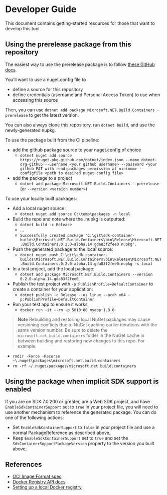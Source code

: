 # Developer Guide

This document contains getting-started resources for those that want to develop this tool.

## Using the prerelease package from this repository

The easiest way to use the prerelease package is to follow [these GitHub docs](https://docs.github.com/packages/working-with-a-github-packages-registry/working-with-the-nuget-registry).

You'll want to use a nuget.config file to

* define a source for this repository
* define credentials (username and Personal Access Token) to use when accessing this source

Then, you can use `dotnet add package Microsoft.NET.Build.Containers -prerelease` to get the latest version.

You can also always clone this repository, run `dotnet build`, and use the newly-generated nupkg.

To use the package built from the CI pipeline:

* add the github package source to your nuget.config of choice
  * `dotnet nuget add source https://nuget.pkg.github.com/dotnet/index.json --name dotnet-org-github --username <your github username> --password <your github PAT with read:packages permission at minimum> --configfile <path to desired nuget config file>`
* add the package to a project
  * `dotnet add package Microsoft.NET.Build.Containers --prerelease` (or `--version <version number>`)

To use your locally built packages:

* Add a local nuget source:
  * `dotnet nuget add source C:\temp\packages -n local`
* Build the repo and note where the .nupkg is outputted:
  * `dotnet build -c Release`
  * ...
  * `Successfully created package 'C:\git\sdk-container-builds\Microsoft.NET.Build.Containers\bin\Release\Microsoft.NET.Build.Containers.0.2.0-alpha.14.gda83f2fee0.nupkg'.`
* Push the generated package to the local source:
  * `dotnet nuget push C:\git\sdk-container-builds\Microsoft.NET.Build.Containers\bin\Release\Microsoft.NET.Build.Containers.0.2.0-alpha.14.gda83f2fee0.nupkg -s local`
* In a test project, add the local package:
  * `dotnet add package Microsoft.NET.Build.Containers --version 0.2.0-alpha.14.gda83f2fee0`
* Publish the test project with `-p:PublishProfile=DefaultContainer` to create a container for your application:
  * `dotnet publish -c Release --os linux --arch x64 -p:PublishProfile=DefaultContainer`
* Run your test app to ensure it works
  * `docker run -it --rm -p 5010:80 myapp:1.0.0`

> **Note**
> Rebuilding and restoring local NuGet packages may cause versioning conflicts due to NuGet caching earlier iterations with the same version number. Be sure to delete the `microsoft.net.build.containers` folder in the NuGet cache in between building and restoring new changes to this repo. For example:
  * `rmdir -Force -Recurse ~\.nuget\packages\microsoft.net.build.containers`
  * `rm -rf ~/.nuget/packages/microsoft.net.build.containers`

## Using the package when implicit SDK support is enabled

If you are on SDK 7.0.200 or greater, are a Web SDK project, and have `EnableSdkContainerSupport` set to `true` in your project file, you will need to use another mechanism to reference the generated package. You can do one of the following actions:

* Set `EnableSdkContainerSupport` to `false` in your project file and use a normal PackageReference as described above,
* Keep `EnableSdkContainerSupport` set to `true` and set the `SdkContainerSupportPackageVersion` property to the version you built above,

## References

* [OCI Image Format spec](https://github.com/opencontainers/image-spec/blob/main/spec.md)
* [Docker Registry API docs](https://docs.docker.com/registry/spec/api/)
* [Setting up a local Docker registry](https://docs.docker.com/registry/)
